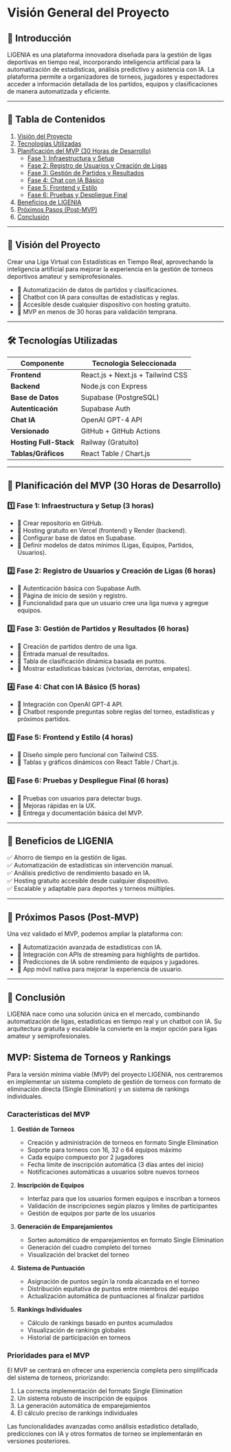 # **Visión General del Proyecto**

## 📌 Introducción
LIGENIA es una plataforma innovadora diseñada para la gestión de ligas deportivas en tiempo real, incorporando inteligencia artificial para la automatización de estadísticas, análisis predictivo y asistencia con IA. La plataforma permite a organizadores de torneos, jugadores y espectadores acceder a información detallada de los partidos, equipos y clasificaciones de manera automatizada y eficiente.

---

## 📖 Tabla de Contenidos
1. [Visión del Proyecto](#-visión-del-proyecto)
2. [Tecnologías Utilizadas](#-tecnologías-utilizadas)
3. [Planificación del MVP (30 Horas de Desarrollo)](#-planificación-del-mvp-30-horas-de-desarrollo)
    - [Fase 1: Infraestructura y Setup](#1%EF%B8%8F%E2%83%A3-fase-1-infraestructura-y-setup-3-horas)
    - [Fase 2: Registro de Usuarios y Creación de Ligas](#2%EF%B8%8F%E2%83%A3-fase-2-registro-de-usuarios-y-creación-de-ligas-6-horas)
    - [Fase 3: Gestión de Partidos y Resultados](#3%EF%B8%8F%E2%83%A3-fase-3-gestión-de-partidos-y-resultados-6-horas)
    - [Fase 4: Chat con IA Básico](#4%EF%B8%8F%E2%83%A3-fase-4-chat-con-ia-básico-5-horas)
    - [Fase 5: Frontend y Estilo](#5%EF%B8%8F%E2%83%A3-fase-5-frontend-y-estilo-4-horas)
    - [Fase 6: Pruebas y Despliegue Final](#6%EF%B8%8F%E2%83%A3-fase-6-pruebas-y-despliegue-final-6-horas)
4. [Beneficios de LIGENIA](#-beneficios-de-ligenia)
5. [Próximos Pasos (Post-MVP)](#-próximos-pasos-post-mvp)
6. [Conclusión](#-conclusión)

---

## 🎯 Visión del Proyecto
Crear una Liga Virtual con Estadísticas en Tiempo Real, aprovechando la inteligencia artificial para mejorar la experiencia en la gestión de torneos deportivos amateur y semiprofesionales.

- 🔹 Automatización de datos de partidos y clasificaciones.
- 🔹 Chatbot con IA para consultas de estadísticas y reglas.
- 🔹 Accesible desde cualquier dispositivo con hosting gratuito.
- 🔹 MVP en menos de 30 horas para validación temprana.

---

## 🛠️ Tecnologías Utilizadas

| Componente        | Tecnología Seleccionada         |
|------------------|--------------------------------|
| **Frontend**    | React.js + Next.js + Tailwind CSS |
| **Backend**     | Node.js con Express              |
| **Base de Datos** | Supabase (PostgreSQL)          |
| **Autenticación** | Supabase Auth                 |
| **Chat IA**      | OpenAI GPT-4 API               |
| **Versionado**   | GitHub + GitHub Actions        |
| **Hosting Full-Stack** | Railway (Gratuito)     |
| **Tablas/Gráficos** | React Table / Chart.js       |

---

## 📅 Planificación del MVP (30 Horas de Desarrollo)

### 1️⃣ Fase 1: Infraestructura y Setup (3 horas)
- 🔹 Crear repositorio en GitHub.
- 🔹 Hosting gratuito en Vercel (frontend) y Render (backend).
- 🔹 Configurar base de datos en Supabase.
- 🔹 Definir modelos de datos mínimos (Ligas, Equipos, Partidos, Usuarios).

### 2️⃣ Fase 2: Registro de Usuarios y Creación de Ligas (6 horas)
- 🔹 Autenticación básica con Supabase Auth.
- 🔹 Página de inicio de sesión y registro.
- 🔹 Funcionalidad para que un usuario cree una liga nueva y agregue equipos.

### 3️⃣ Fase 3: Gestión de Partidos y Resultados (6 horas)
- 🔹 Creación de partidos dentro de una liga.
- 🔹 Entrada manual de resultados.
- 🔹 Tabla de clasificación dinámica basada en puntos.
- 🔹 Mostrar estadísticas básicas (victorias, derrotas, empates).

### 4️⃣ Fase 4: Chat con IA Básico (5 horas)
- 🔹 Integración con OpenAI GPT-4 API.
- 🔹 Chatbot responde preguntas sobre reglas del torneo, estadísticas y próximos partidos.

### 5️⃣ Fase 5: Frontend y Estilo (4 horas)
- 🔹 Diseño simple pero funcional con Tailwind CSS.
- 🔹 Tablas y gráficos dinámicos con React Table / Chart.js.

### 6️⃣ Fase 6: Pruebas y Despliegue Final (6 horas)
- 🔹 Pruebas con usuarios para detectar bugs.
- 🔹 Mejoras rápidas en la UX.
- 🔹 Entrega y documentación básica del MVP.

---

## 📌 Beneficios de LIGENIA
✅ Ahorro de tiempo en la gestión de ligas.  
✅ Automatización de estadísticas sin intervención manual.  
✅ Análisis predictivo de rendimiento basado en IA.  
✅ Hosting gratuito accesible desde cualquier dispositivo.  
✅ Escalable y adaptable para deportes y torneos múltiples.  

---

## 🚀 Próximos Pasos (Post-MVP)
Una vez validado el MVP, podemos ampliar la plataforma con:
- 🔹 Automatización avanzada de estadísticas con IA.
- 🔹 Integración con APIs de streaming para highlights de partidos.
- 🔹 Predicciones de IA sobre rendimiento de equipos y jugadores.
- 🔹 App móvil nativa para mejorar la experiencia de usuario.

---

## 📢 Conclusión
LIGENIA nace como una solución única en el mercado, combinando automatización de ligas, estadísticas en tiempo real y un chatbot con IA. Su arquitectura gratuita y escalable la convierte en la mejor opción para ligas amateur y semiprofesionales.  

## MVP: Sistema de Torneos y Rankings

Para la versión mínima viable (MVP) del proyecto LIGENIA, nos centraremos en implementar un sistema completo de gestión de torneos con formato de eliminación directa (Single Elimination) y un sistema de rankings individuales.

### Características del MVP

1. **Gestión de Torneos**
   - Creación y administración de torneos en formato Single Elimination
   - Soporte para torneos con 16, 32 o 64 equipos máximo
   - Cada equipo compuesto por 2 jugadores
   - Fecha límite de inscripción automática (3 días antes del inicio)
   - Notificaciones automáticas a usuarios sobre nuevos torneos

2. **Inscripción de Equipos**
   - Interfaz para que los usuarios formen equipos e inscriban a torneos
   - Validación de inscripciones según plazos y límites de participantes
   - Gestión de equipos por parte de los usuarios

3. **Generación de Emparejamientos**
   - Sorteo automático de emparejamientos en formato Single Elimination
   - Generación del cuadro completo del torneo
   - Visualización del bracket del torneo

4. **Sistema de Puntuación**
   - Asignación de puntos según la ronda alcanzada en el torneo
   - Distribución equitativa de puntos entre miembros del equipo
   - Actualización automática de puntuaciones al finalizar partidos

5. **Rankings Individuales**
   - Cálculo de rankings basado en puntos acumulados
   - Visualización de rankings globales
   - Historial de participación en torneos

### Prioridades para el MVP

El MVP se centrará en ofrecer una experiencia completa pero simplificada del sistema de torneos, priorizando:

1. La correcta implementación del formato Single Elimination
2. Un sistema robusto de inscripción de equipos
3. La generación automática de emparejamientos
4. El cálculo preciso de rankings individuales

Las funcionalidades avanzadas como análisis estadístico detallado, predicciones con IA y otros formatos de torneo se implementarán en versiones posteriores.


